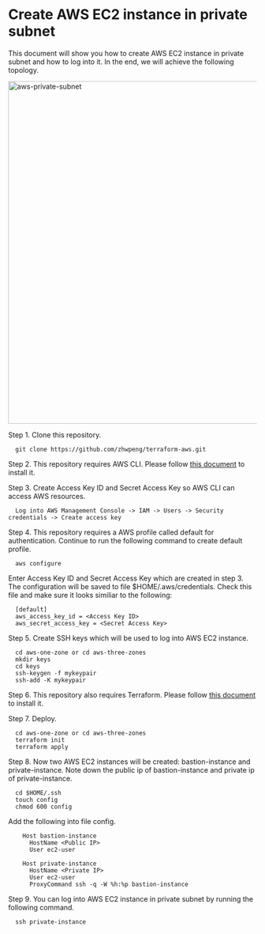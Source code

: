 # Create AWS EC2 instance in private subnet
This document will show you how to create AWS EC2 instance in private subnet and how to log into it. In the end, we will achieve the following topology.

<img width="693" alt="aws-private-subnet" src="https://github.com/zhwpeng/tf-aws/assets/34671416/d62bd2c3-7e50-466f-a435-f4c6756b458e">

Step 1. Clone this repository.
```
  git clone https://github.com/zhwpeng/terraform-aws.git
```
Step 2. This repository requires AWS CLI. Please follow [this document](https://docs.aws.amazon.com/cli/latest/userguide/getting-started-install.html) to install it.

Step 3. Create Access Key ID and Secret Access Key so AWS CLI can access AWS resources.
```
  Log into AWS Management Console -> IAM -> Users -> Security credentials -> Create access key
```
Step 4. This repository requires a AWS profile called default for authentication. Continue to run the following command to create default profile.
```
  aws configure 
```
  Enter Access Key ID and Secret Access Key which are created in step 3. The configuration will be saved to file $HOME/.aws/credentials. Check this file and make sure it looks similiar to the following: 
```
  [default]
  aws_access_key_id = <Access Key ID> 
  aws_secret_access_key = <Secret Access Key> 
```
Step 5. Create SSH keys which will be used to log into AWS EC2 instance.
```
  cd aws-one-zone or cd aws-three-zones
  mkdir keys
  cd keys
  ssh-keygen -f mykeypair
  ssh-add -K mykeypair  
```
Step 6. This repository also requires Terraform. Please follow [this document](https://developer.hashicorp.com/terraform/install) to install it.

Step 7. Deploy.
```
  cd aws-one-zone or cd aws-three-zones
  terraform init
  terraform apply
```
Step 8. Now two AWS EC2 instances will be created: bastion-instance and private-instance. Note down the public ip of bastion-instance and private ip of private-instance.
```
  cd $HOME/.ssh
  touch config
  chmod 600 config 
```
  Add the following into file config.
```
    Host bastion-instance
      HostName <Public IP> 
      User ec2-user

    Host private-instance
      HostName <Private IP> 
      User ec2-user
      ProxyCommand ssh -q -W %h:%p bastion-instance
```
Step 9. You can log into AWS EC2 instance in private subnet by running the following command.
```
  ssh private-instance
```
